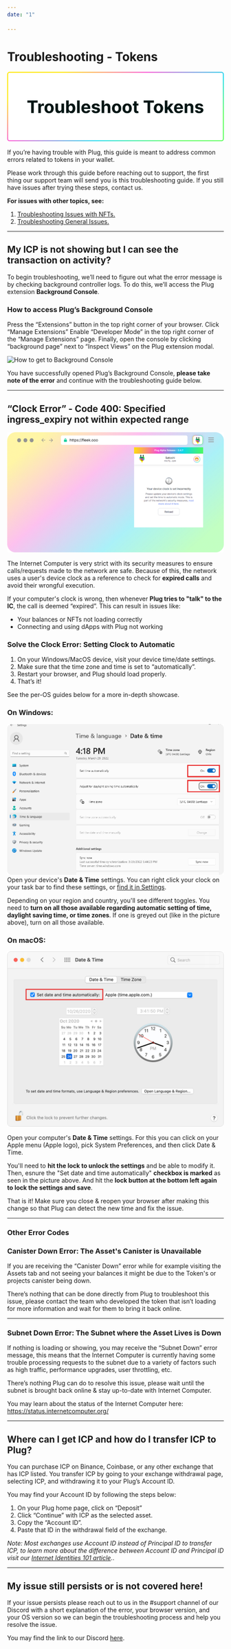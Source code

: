 ```yaml
---
date: "1"

---
```

# Troubleshooting - Tokens

![](imgs/trob-tok.png)

If you’re having trouble with Plug, this guide is meant to address common errors related to tokens in your wallet.

Please work through this guide before reaching out to support, the first thing our support team will send you is this troubleshooting guide. If you still have issues after trying these steps, contact us.

**For issues with other topics, see:**

1. [Troubleshooting Issues with NFTs.](https://docs.plugwallet.ooo/resources/troubleshooting-nfts/)
2. [Troubleshooting General Issues.](https://docs.plugwallet.ooo/resources/troubleshooting-general/)

---

## My ICP is not showing but I can see the transaction on activity?

To begin troubleshooting, we’ll need to figure out what the error message is by checking background controller logs. To do this, we’ll access the Plug extension **Background Console**. 

### How to access Plug’s Background Console

Press the “Extensions” button in the top right corner of your browser. 
Click “Manage Extensions”
Enable “Developer Mode” in the top right corner of the “Manage Extensions” page. 
Finally, open the console by clicking “background page” next to “Inspect Views” on the Plug extension modal. 

![How to get to Background Console](https://storageapi.fleek.co/fleek-team-bucket/TroubleshootingPlugResources/PlugBackgroundConsoleGIF.gif)

You have successfully opened Plug’s Background Console, **please take note of the error** and continue with the troubleshooting guide below.

--- 

## “Clock Error” - Code 400: Specified ingress_expiry not within expected range

![](imgs/clock.png)

The Internet Computer is very strict with its security measures to ensure calls/requests made to the network are safe. Because of this, the network uses a user's device clock as a reference to check for **expired calls** and avoid their wrongful execution.

If your computer's clock is wrong, then whenever **Plug tries to "talk" to the IC**, the call is deemed “expired”. This can result in issues like:

- Your balances or NFTs not loading correctly
- Connecting and using dApps with Plug not working

### Solve the Clock Error: Setting Clock to Automatic

1. On your Windows/MacOS device, visit your device time/date settings.
2. Make sure that the time zone and time is set to “automatically”.
3. Restart your browser, and Plug should load properly.
4. That’s it!

See the per-OS guides below for a more in-depth showcase.

### On Windows:
![](imgs/windows.png)
Open your device's **Date & Time** settings. You can right click your clock on your task bar to find these settings, or [find it in Settings](https://support.microsoft.com/en-us/windows/how-to-set-your-time-and-time-zone-dfaa7122-479f-5b98-2a7b-fa0b6e01b261#:~:text=In%20Date%20%26%20time%2C%20you%20can,%26%20language%20%3E%20Date%20%26%20time.).

Depending on your region and country, you'll see different toggles. You need to **turn on all those available regarding automatic setting of time, daylight saving time, or time zones**. If one is greyed out (like in the picture above), turn on all those available.



### On macOS:
![](imgs/macos.png)

Open your computer's **Date & Time** settings. For this you can click on your Apple menu (Apple logo), pick System Preferences, and then click Date & Time.

You'll need to **hit the lock to unlock the settings** and be able to modify it. Then, esnure the "Set date and time automatically" **checkbox is marked** as seen in the picture above. And hit the **lock button at the bottom left again to lock the settings and save**.

That is it! Make sure you close & reopen your browser after making this change so that Plug can detect the new time and fix the issue.

---

### Other Error Codes

### Canister Down Error: The Asset's Canister is Unavailable

If you are receiving the “Canister Down” error while for example visiting the Assets tab and not seeing your balances it might be due to the Token's or projects canister being down. 

There’s nothing that can be done directly from Plug to troubleshoot this issue, please contact the team who developed the token that isn’t loading for more information and wait for them to bring it back online.

---

### Subnet Down Error: The Subnet where the Asset Lives is Down

If nothing is loading or showing, you may receive the “Subnet Down” error message, this means that the Internet Computer is currently having some trouble processing requests to the subnet due to a variety of factors such as high traffic, performance upgrades, user throttling, etc.

There’s nothing Plug can do to resolve this issue, please wait until the subnet is brought back online & stay up-to-date with Internet Computer. 

You may learn about the status of the Internet Computer here: https://status.internetcomputer.org/

--- 

## Where can I get ICP and how do I transfer ICP to Plug?

You can purchase ICP on Binance, Coinbase, or any other exchange that has ICP listed. You transfer ICP by going to your exchange withdrawal page, selecting ICP, and withdrawing it to your Plug’s Account ID. 

You may find your Account ID by following the steps below:

1. On your Plug home page, click on “Deposit”
2. Click “Continue” with ICP as the selected asset.
3. Copy the “Account ID”.
4. Paste that ID in the withdrawal field of the exchange.


*Note: Most exchanges use Account ID instead of Principal ID to transfer ICP, to learn more about the difference between Account ID and Principal ID visit our [Internet Identities 101 article](https://medium.com/plugwallet/internet-computer-ids-101-669b192a2ace).*.

---
## My issue still persists or is not covered here!

If your issue persists please reach out to us in the #support channel of our Discord with a short explanation of the error, your browser version, and your OS version so we can begin the troubleshooting process and help you resolve the issue. 

You may find the link to our Discord [here](https://discord.gg/fleekhq).
